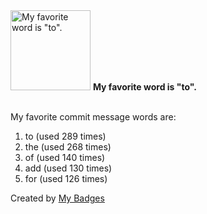 <img src="https://github.com/my-badges/my-badges/blob/master/src/all-badges/favorite-word/favorite-word.png?raw=true" alt="My favorite word is &quot;to&quot;." title="My favorite word is &quot;to&quot;." width="128">
<strong>My favorite word is &quot;to&quot;.</strong>
<br><br>

My favorite commit message words are:

1. to (used 289 times)
2. the (used 268 times)
3. of (used 140 times)
4. add (used 130 times)
5. for (used 126 times)


Created by <a href="https://github.com/my-badges/my-badges">My Badges</a>